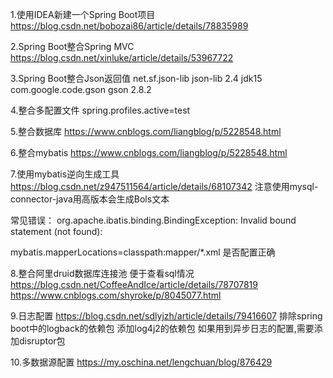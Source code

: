 1.使用IDEA新建一个Spring Boot项目
https://blog.csdn.net/bobozai86/article/details/78835989

2.Spring Boot整合Spring MVC
https://blog.csdn.net/xinluke/article/details/53967722

3.Spring Boot整合Json返回值
<dependency>
	<groupId>net.sf.json-lib</groupId>
	<artifactId>json-lib</artifactId>
	<version>2.4</version>
	<classifier>jdk15</classifier>
</dependency>
<dependency>
	<groupId>com.google.code.gson</groupId>
	<artifactId>gson</artifactId>
	<version>2.8.2</version>
</dependency>

4.整合多配置文件
spring.profiles.active=test

5.整合数据库
https://www.cnblogs.com/liangblog/p/5228548.html

6.整合mybatis
https://www.cnblogs.com/liangblog/p/5228548.html

7.使用mybatis逆向生成工具
https://blog.csdn.net/z947511564/article/details/68107342
注意使用mysql-connector-java用高版本会生成Bols文本

常见错误：
org.apache.ibatis.binding.BindingException: Invalid bound statement (not found):

mybatis.mapperLocations=classpath:mapper/*.xml  是否配置正确

8.整合阿里druid数据库连接池  便于查看sql情况
https://blog.csdn.net/CoffeeAndIce/article/details/78707819
https://www.cnblogs.com/shyroke/p/8045077.html

9.日志配置
https://blog.csdn.net/sdlyjzh/article/details/79416607
排除spring boot中的logback的依赖包
添加log4j2的依赖包
如果用到异步日志的配置,需要添加disruptor包

10.多数据源配置
https://my.oschina.net/lengchuan/blog/876429